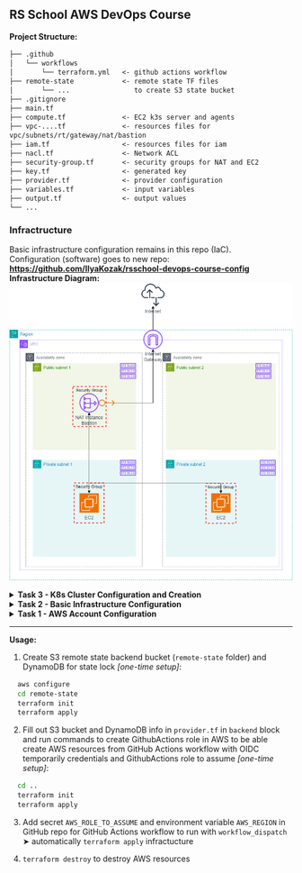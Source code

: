 ## RS School AWS DevOps Course

**Project Structure:**

```
├── .github
│   └── workflows
│       └── terraform.yml   <- github actions workflow
├── remote-state            <- remote state TF files
│       └── ...                to create S3 state bucket
├── .gitignore
├── main.tf
├── compute.tf              <- EC2 k3s server and agents
├── vpc-....tf              <- resources files for vpc/subnets/rt/gateway/nat/bastion
├── iam.tf                  <- resources files for iam
├── nacl.tf                 <- Network ACL
├── security-group.tf       <- security groups for NAT and EC2
├── key.tf                  <- generated key
├── provider.tf             <- provider configuration
├── variables.tf            <- input variables
├── output.tf               <- output values
└── ...
```

### Infractructure

Basic infrastructure configuration remains in this repo (IaC).  
Configuration (software) goes to new repo:  
**https://github.com/IlyaKozak/rsschool-devops-course-config**  
**Infrastructure Diagram:**
![Diagram](tasks-images/task2-diagram.png)

<details>
<summary><strong>Task 3 - K8s Cluster Configuration and Creation</strong></summary>

- Terraform code is extended to manage AWS resources required for the k3s cluster creation
- k3s cluster is created on EC2 instances by user data configuration scripts after the instance starts `user_data_k3s_server.sh` & `user_data_k3s_agent.sh`
- k3s config is copied from k3s-server `/etc/rancher/k3s/k3s.yaml` to local machine `~/.kube/config`. `server` field is changed. `proxy-url` field is added.

```yaml
apiVersion: v1
clusters:
  - cluster:
      certificate-authority-data: LRMEMMW2 # shortened for readability
      server: https://<K3S_SERVER_IP>:6443 # "Kubernetes API"
      proxy-url: socks5://localhost:1080 # "SSH SOCKS5 proxy" in the diagram below
    name: default
... # shortened for readability
```

- The following command starts a SOCKS5 proxy between local machine and remote SOCKS/SSH server behind which the Kubernetes cluster API is running (bastion host):  
   `ssh -D 1080 -q -N ec2-user@bastion-host-ip`  
  `-D 1080` - opens a SOCKS proxy on local port :1080
- Run `kubectl` locally and connect to private Kubernetes API

**k3s Kubernetes Cluster Diagram:**  
![Diagram](tasks-images/task3-diagram.png)

</details>

<details>
<summary><strong>Task 2 - Basic Infrastructure Configuration</strong></summary>

- Terraform code resources are added to create networking infrastructure in AWS. The infrastructure will be used for housing K8s cluster components - 1 VPC, 2 public & 2 private subnets spread across two AZs
- Internet Gateway and NAT Instance/Bastion created
- Proper routing configured

**Networking Diagram:**  
![Diagram](tasks-images/task2-diagram.png)

</details>

<details>
<summary><strong>Task 1 - AWS Account Configuration</strong></summary>

- Created a remote backend for Terraform (AWS S3 bucket)
- Configured OpenID Connect (OIDC) for GitHub Actions
- Created a Github Actions workflow for deployment of resources to AWS via Terraform with temporarily credentials

**OIDC Diagram:**

![Diagram](tasks-images/task1-diagram.png)

</details>

<hr />

**Usage:**

1. Create S3 remote state backend bucket (`remote-state` folder) and DynamoDB for state lock _[one-time setup]_:

```bash
  aws configure
  cd remote-state
  terraform init
  terraform apply
```

2. Fill out S3 bucket and DynamoDB info in `provider.tf` in `backend` block and run commands to create GithubActions role in AWS to be able create AWS resources from GitHub Actions workflow with OIDC temporarily credentials and GithubActions role to assume _[one-time setup]_:

```bash
  cd ..
  terraform init
  terraform apply
```

3. Add secret `AWS_ROLE_TO_ASSUME` and environment variable `AWS_REGION` in GitHub repo for GitHub Actions workflow to run with `workflow_dispatch` ➤ automatically `terraform apply` infractucture

4. `terraform destroy` to destroy AWS resources
